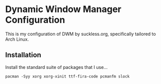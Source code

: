 # Dynamic Window Manager Configuration

This is my configuration of DWM by suckless.org, specifically tailored to Arch
Linux.

## Installation

Install the standard suite of packages that I use...

    pacman -Syy xorg xorg-xinit ttf-fira-code pcmanfm slock

